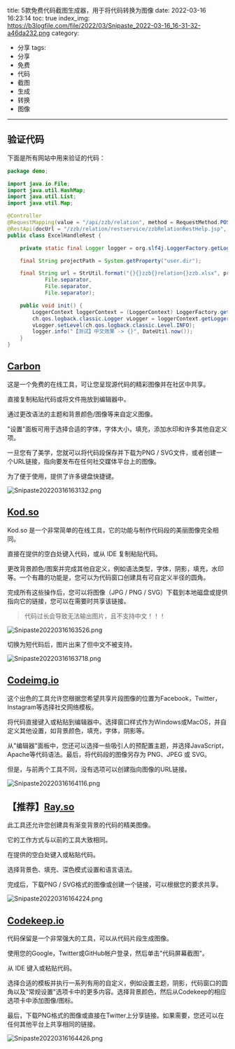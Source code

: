 title: 5款免费代码截图生成器，用于将代码转换为图像
date: 2022-03-16 16:23:14
toc: true
index_img: https://b3logfile.com/file/2022/03/Snipaste_2022-03-16_16-31-32-a46da232.png
category:
- 分享
tags:
- 分享
- 免费
- 代码
- 截图
- 生成
- 转换
- 图像
---

## 验证代码

下面是所有网站中用来验证的代码：

```java
package demo;

import java.io.File;
import java.util.HashMap;
import java.util.List;
import java.util.Map;

@Controller
@RequestMapping(value = "/api/zzb/relation", method = RequestMethod.POST)
@RestApi(docUrl = "/zzb/relation/restservice/zzbRelationRestHelp.jsp", name = "excelHandleRest", resourceKey = "zzb-relation:zzbRelation.event.excelHandleRest")
public class ExcelHandleRest {

    private static final Logger logger = org.slf4j.LoggerFactory.getLogger(ExcelHandleRest.class);

    final String projectPath = System.getProperty("user.dir");

    final String url = StrUtil.format("{}{}zzb{}relation{}zzb.xlsx", projectPath,
            File.separator,
            File.separator,
            File.separator);

    public void init() {
        LoggerContext loggerContext = (LoggerContext) LoggerFactory.getILoggerFactory();
        ch.qos.logback.classic.Logger vLogger = loggerContext.getLogger("com.landray.kmss.zzb.relation.rest.ExcelHandleRest");
        vLogger.setLevel(ch.qos.logback.classic.Level.INFO);
        logger.info("【测试】中文效果 -> {}", DateUtil.now());
    }
}
```

## [Carbon](https://carbon.now.sh/)

这是一个免费的在线工具，可让您呈现源代码的精彩图像并在社区中共享。

直接复制粘贴代码或将文件拖放到编辑器中。

通过更改语法的主题和背景颜色/图像等来自定义图像。

"设置"面板可用于选择合适的字体，字体大小，填充，添加水印和许多其他自定义项。

一旦您有了美学，您就可以将代码段保存并下载为PNG / SVG文件，或者创建一个URL链接，指向要发布在任何社交媒体平台上的图像。

为了便于使用，提供了许多键盘快捷键。

![Snipaste20220316163132.png](https://b3logfile.com/file/2022/03/Snipaste_2022-03-16_16-31-32-a46da232.png)

## [Kod.so](https://kod.so/)

Kod.so 是一个非常简单的在线工具，它的功能与制作代码段的美丽图像完全相同。

直接在提供的空白处键入代码，或从 IDE 复制粘贴代码。

更改背景颜色/图案并完成其他自定义，例如语法类型，字体，阴影，填充，水印等。一个有趣的功能是，您可以为代码窗口创建具有可自定义半径的圆角。

完成所有这些操作后，您可以将图像（JPG / PNG / SVG）下载到本地磁盘或提供指向它的链接，您可以在需要时共享该链接。

> 代码过长会导致无法输出图片，且不支持中文！！！

![Snipaste20220316163526.png](https://b3logfile.com/file/2022/03/Snipaste_2022-03-16_16-35-26-fc9ebdf1.png)

切换为短代码后，图片出来了但中文不被支持。

![Snipaste20220316163718.png](https://b3logfile.com/file/2022/03/Snipaste_2022-03-16_16-37-18-21e742fc.png)

## [Codeimg.io](https://codeimg.io/)

这个出色的工具允许您根据您希望共享片段图像的位置为Facebook，Twitter，Instagram等选择社交网络模板。

将代码直接键入或粘贴到编辑器中。选择窗口样式作为Windows或MacOS，并自定义其他设置，如背景颜色，填充，字体，阴影等。

从"编辑器"面板中，您还可以选择一些吸引人的预配置主题，并选择JavaScript，Apache等代码语法。最后，将代码段的图像另存为 PNG、JPEG 或 SVG。

但是，与前两个工具不同，没有选项可以创建指向图像的URL链接。

![Snipaste20220316164116.png](https://b3logfile.com/file/2022/03/Snipaste_2022-03-16_16-41-16-6df90296.png)

## 【推荐】[Ray.so](https://ray.so/)

此工具还允许您创建具有渐变背景的代码的精美图像。

它的工作方式与以前的工具大致相同。

在提供的空白处键入或粘贴代码。

选择背景色、填充、深色模式设置和语言语法。

完成后，下载PNG / SVG格式的图像或创建一个链接，可以根据您的要求共享。

![Snipaste20220316164224.png](https://b3logfile.com/file/2022/03/Snipaste_2022-03-16_16-42-24-a863e928.png)

## [Codekeep.io](https://codekeep.io/screenshot)

代码保留是一个非常强大的工具，可以从代码片段生成图像。

使用您的Google，Twitter或GitHub帐户登录，然后单击"代码屏幕截图"。

从 IDE 键入或粘贴代码。

选择合适的模板并执行一系列有用的自定义，例如设置主题，阴影，代码窗口的圆角以及"常规设置"选项卡中的更多内容。选择背景颜色，然后从Codekeep的相应选项卡中添加图像/图标。

最后，下载PNG格式的图像或直接在Twitter上分享链接。如果需要，您还可以在任何其他平台上共享相同的链接。

![Snipaste20220316164426.png](https://b3logfile.com/file/2022/03/Snipaste_2022-03-16_16-44-26-72dcece0.png)
